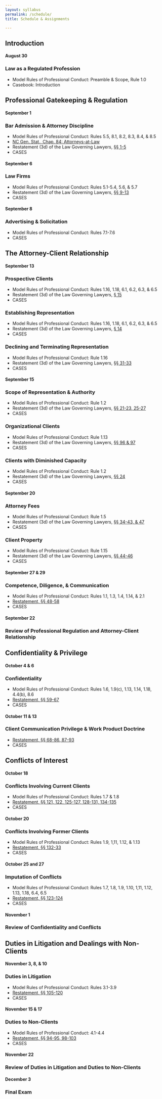 ```yaml
---
layout: syllabus
permalink: /schedule/
title: Schedule & Assignments

---
```


## Introduction 

#### August 30

### Law as a Regulated Profession

- Model Rules of Professional Conduct: Preamble & Scope, Rule 1.0 
- Casebook: Introduction

## Professional Gatekeeping & Regulation 

#### September 1

### Bar Admission & Attorney Discipline

- Model Rules of Professional Conduct: Rules 5.5, 8.1, 8.2, 8.3, 8.4, & 8.5
- [NC Gen. Stat., Chap. 84: Attorneys-at-Law](https://www.ncleg.gov/EnactedLegislation/Statutes/HTML/ByChapter/Chapter_84.html)
- Restatement (3d) of the Law Governing Lawyers, [§§ 1-5](https://www.emfink.net/ProfessionalResponsibility/statutes/Restatement_Chap1)
- CASES

#### September 6

### Law Firms

- Model Rules of Professional Conduct: Rules 5.1-5.4, 5.6, & 5.7 
- Restatement (3d) of the Law Governing Lawyers, [§§ 9-13](https://www.emfink.net/ProfessionalResponsibility/statutes/Restatement_Chap1)
- CASES

#### September 8

### Advertising & Solicitation

- Model Rules of Professional Conduct: Rules 7.1-7.6
- CASES

## The Attorney-Client Relationship

#### September 13

### Prospective Clients 

- Model Rules of Professional Conduct: Rules 1.16, 1.18, 6.1, 6.2, 6.3, & 6.5
- Restatement (3d) of the Law Governing Lawyers, [§ 15](https://www.emfink.net/ProfessionalResponsibility/statutes/Restatement_Chap2)
- CASES

### Establishing Representation 

- Model Rules of Professional Conduct: Rules 1.16, 1.18, 6.1, 6.2, 6.3, & 6.5
- Restatement (3d) of the Law Governing Lawyers, [§ 14](https://www.emfink.net/ProfessionalResponsibility/statutes/Restatement_Chap2)
- CASES

### Declining and Terminating Representation 

- Model Rules of Professional Conduct: Rule 1.16
- Restatement (3d) of the Law Governing Lawyers, [§§ 31-33](https://www.emfink.net/ProfessionalResponsibility/statutes/Restatement_Chap2)
- CASES

#### September 15

### Scope of Representation & Authority

- Model Rules of Professional Conduct: Rule 1.2
- Restatement (3d) of the Law Governing Lawyers, [§§ 21-23, 25-27](https://www.emfink.net/ProfessionalResponsibility/statutes/Restatement_Chap2)
- CASES

### Organizational Clients 

- Model Rules of Professional Conduct: Rule 1.13
- Restatement (3d) of the Law Governing Lawyers, [§§ 96 & 97](https://www.emfink.net/ProfessionalResponsibility/statutes/Restatement_Chap6)
- CASES

### Clients with Diminished Capacity

- Model Rules of Professional Conduct: Rule 1.2
- Restatement (3d) of the Law Governing Lawyers, [§§ 24](https://www.emfink.net/ProfessionalResponsibility/statutes/Restatement_Chap2)
- CASES

#### September 20

### Attorney Fees 

- Model Rules of Professional Conduct: Rule 1.5
- Restatement (3d) of the Law Governing Lawyers, [§§ 34-43, & 47](https://www.emfink.net/ProfessionalResponsibility/statutes/Restatement_Chap2)
- CASES

### Client Property 

- Model Rules of Professional Conduct: Rule 1.15
- Restatement (3d) of the Law Governing Lawyers, [§§ 44-46](https://www.emfink.net/ProfessionalResponsibility/statutes/Restatement_Chap2)
- CASES

#### September 27 & 29

### Competence, Diligence, & Communication

- Model Rules of Professional Conduct: Rules 1.1, 1.3, 1.4, 1.14, & 2.1
- [Restatement, §§ 48-58](https://www.emfink.net/ProfessionalResponsibility/statutes/Restatement_Chap4)
- CASES

#### September 22

### Review of Professional Regulation and Attorney-Client Relationship

## Confidentiality & Privilege 

#### October 4 & 6

### Confidentiality

- Model Rules of Professional Conduct: Rules 1.6, 1.9(c), 1.13, 1.14, 1.18, 4.4(b), 8.6
- [Restatement, §§ 59-67](https://www.emfink.net/ProfessionalResponsibility/statutes/Restatement_Chap5)
- CASES

#### October 11 & 13

### Client Communication Privilege & Work Product Doctrine 

- [Restatement, §§ 68-86, 87-93](https://www.emfink.net/ProfessionalResponsibility/statutes/Restatement_Chap5)
- CASES

## Conflicts of Interest 

#### October 18

### Conflicts Involving Current Clients 

- Model Rules of Professional Conduct: Rules 1.7 & 1.8
- [Restatement, §§ 121, 122, 125-127, 128-131, 134-135](https://www.emfink.net/ProfessionalResponsibility/statutes/Restatement_Chap8)
- CASES

#### October 20

### Conflicts Involving Former Clients

- Model Rules of Professional Conduct: Rules 1.9, 1,11, 1.12, & 1.13
- [Restatement, §§ 132-33](https://www.emfink.net/ProfessionalResponsibility/statutes/Restatement_Chap8)
- CASES

#### October 25 and 27

### Imputation of Conflicts

- Model Rules of Professional Conduct: Rules 1.7, 1.8, 1.9, 1.10, 1,11, 1.12, 1.13, 1.18, 6.4, 6.5
- [Restatement, §§ 123-124](https://www.emfink.net/ProfessionalResponsibility/statutes/Restatement_Chap8)
- CASES

#### November 1

### Review of Confidentiality and Conflicts 

## Duties in Litigation and Dealings with Non-Clients 

#### November 3, 8, & 10

### Duties in Litigation

- Model Rules of Professional Conduct: Rules 3.1-3.9
- [Restatement, §§ 105-120](https://www.emfink.net/ProfessionalResponsibility/statutes/Restatement_Chap7)
- CASES

#### November 15 & 17

### Duties to Non-Clients

- Model Rules of Professional Conduct: 4.1-4.4
- [Restatement, §§ 94-95, 98-103](https://www.emfink.net/ProfessionalResponsibility/statutes/Restatement_Chap6)
- CASES

#### November 22

### Review of Duties in Litigation and Duties to Non-Clients 

#### December 3 

### Final Exam 